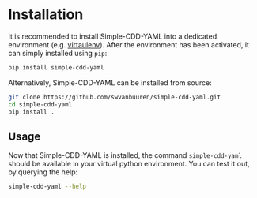 # Installation

It is recommended to install Simple-CDD-YAML into a dedicated environment (e.g.
[virtaulenv](https://github.com/pypa/virtualenv)). After the environment has been activated, it can simply installed using `pip`:

```bash
pip install simple-cdd-yaml
``` 

Alternatively, Simple-CDD-YAML can be installed from source:

```bash
git clone https://github.com/swvanbuuren/simple-cdd-yaml.git
cd simple-cdd-yaml
pip install .
```

## Usage

Now that Simple-CDD-YAML is installed, the command `simple-cdd-yaml` should be
available in your virtual python environment. You can test it out, by querying
the help:

```bash
simple-cdd-yaml --help
```
